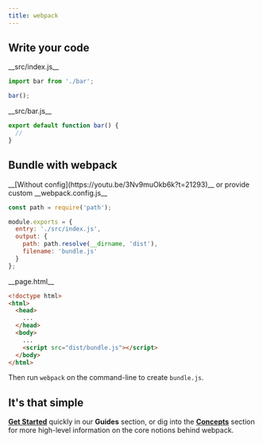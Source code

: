 ```yaml
---
title: webpack
---
```


## Write your code

<div class="splash__wrap">
<div class="splash__left">
__src/index.js__

```js
import bar from './bar';

bar();
```
</div>
<div class="splash__right">
__src/bar.js__

```js
export default function bar() {
  //
}
```
</div>
</div>


## Bundle with webpack

<div class="splash__wrap">
<div class="splash__left">
__[Without config](https://youtu.be/3Nv9muOkb6k?t=21293)__ or provide custom __webpack.config.js__

```js
const path = require('path');

module.exports = {
  entry: './src/index.js',
  output: {
  	path: path.resolve(__dirname, 'dist'),
    filename: 'bundle.js'
  }
};
```
</div>
<div class="splash__right">
__page.html__

```html
<!doctype html>
<html>
  <head>
    ...
  </head>
  <body>
    ...
    <script src="dist/bundle.js"></script>
  </body>
</html>
```
</div>

Then run `webpack` on the command-line to create `bundle.js`.

## It's that simple

__[Get Started](/guides/getting-started)__ quickly in our __Guides__ section, or dig into the __[Concepts](/concepts)__ section for more high-level information on the core notions behind webpack.

</div>

